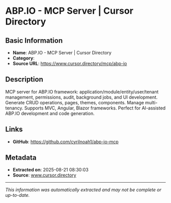 # ABP.IO - MCP Server | Cursor Directory

## Basic Information
- **Name**: ABP.IO - MCP Server | Cursor Directory
- **Category**: 
- **Source URL**: https://www.cursor.directory/mcp/abp-io

## Description
MCP server for ABP.IO framework: application/module/entity/user/tenant management, permissions, audit, background jobs, and UI development. Generate CRUD operations, pages, themes, components. Manage multi-tenancy. Supports MVC, Angular, Blazor frameworks. Perfect for AI-assisted ABP.IO development and code generation.

## Links
- **GitHub**: https://github.com/cyrilnoah1/abp-io-mcp
## Metadata
- **Extracted on**: 2025-08-21 08:30:03
- **Source**: www.cursor.directory

---
*This information was automatically extracted and may not be complete or up-to-date.*
